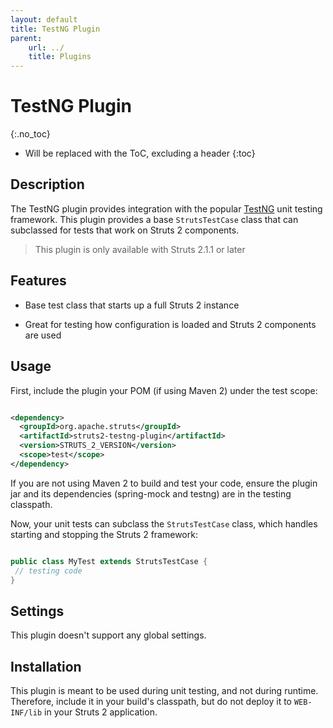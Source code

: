 ```yaml
---
layout: default
title: TestNG Plugin
parent:
    url: ../
    title: Plugins
---
```


# TestNG Plugin
{:.no_toc}

* Will be replaced with the ToC, excluding a header
{:toc}

## Description

The TestNG plugin provides integration with the popular [TestNG](http://testng.org) unit testing framework.
This plugin provides a base `StrutsTestCase` class that can subclassed for tests that work on Struts 2 components.  

> This plugin is only available with Struts 2.1.1 or later

## Features

+ Base test class that starts up a full Struts 2 instance

+ Great for testing how configuration is loaded and Struts 2 components are used

## Usage

First, include the plugin your POM (if using Maven 2) under the test scope:


```xml

<dependency>
  <groupId>org.apache.struts</groupId>
  <artifactId>struts2-testng-plugin</artifactId>
  <version>STRUTS_2_VERSION</version>
  <scope>test</scope>
</dependency>

```

If you are not using Maven 2 to build and test your code, ensure the plugin jar and its dependencies (spring-mock and testng) are in the testing classpath.

Now, your unit tests can subclass the `StrutsTestCase` class, which handles starting and stopping the Struts 2 framework:


```java

public class MyTest extends StrutsTestCase {
 // testing code
}

```

## Settings

This plugin doesn't support any global settings.

## Installation

This plugin is meant to be used during unit testing, and not during runtime.  Therefore, include it in your build's classpath, but do not deploy it to `WEB-INF/lib` in your Struts 2 application.
